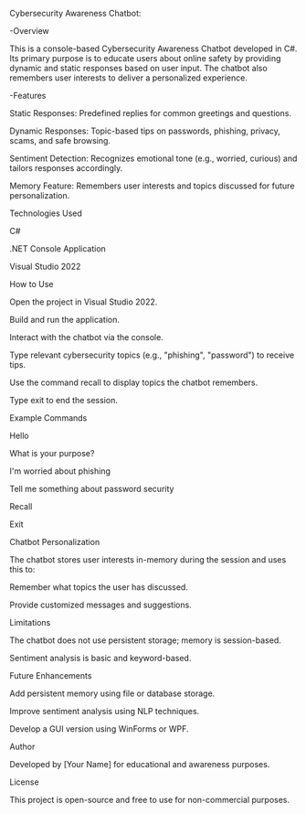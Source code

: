 Cybersecurity Awareness Chatbot:

-Overview

This is a console-based Cybersecurity Awareness Chatbot developed in C#. Its primary purpose is to educate users about online safety by providing dynamic and static responses based on user input. The chatbot also remembers user interests to deliver a personalized experience.

-Features

Static Responses: Predefined replies for common greetings and questions.

Dynamic Responses: Topic-based tips on passwords, phishing, privacy, scams, and safe browsing.

Sentiment Detection: Recognizes emotional tone (e.g., worried, curious) and tailors responses accordingly.

Memory Feature: Remembers user interests and topics discussed for future personalization.

Technologies Used

C#

.NET Console Application

Visual Studio 2022

How to Use

Open the project in Visual Studio 2022.

Build and run the application.

Interact with the chatbot via the console.

Type relevant cybersecurity topics (e.g., "phishing", "password") to receive tips.

Use the command recall to display topics the chatbot remembers.

Type exit to end the session.

Example Commands

Hello

What is your purpose?

I'm worried about phishing

Tell me something about password security

Recall

Exit

Chatbot Personalization

The chatbot stores user interests in-memory during the session and uses this to:

Remember what topics the user has discussed.

Provide customized messages and suggestions.

Limitations

The chatbot does not use persistent storage; memory is session-based.

Sentiment analysis is basic and keyword-based.

Future Enhancements

Add persistent memory using file or database storage.

Improve sentiment analysis using NLP techniques.

Develop a GUI version using WinForms or WPF.

Author

Developed by [Your Name] for educational and awareness purposes.

License

This project is open-source and free to use for non-commercial purposes.
